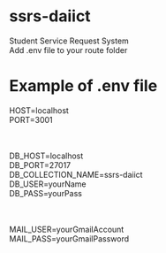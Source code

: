 # ssrs-daiict
Student Service Request System
<br>
Add .env file to your route folder
<h1> Example of .env file</h1>

HOST=localhost<br>
PORT=3001<br>
<br><br>

DB_HOST=localhost<br>
DB_PORT=27017<br>
DB_COLLECTION_NAME=ssrs-daiict<br>
DB_USER=yourName<br>
DB_PASS=yourPass<br>
<br><br>

MAIL_USER=yourGmailAccount<br>
MAIL_PASS=yourGmailPassword<br>